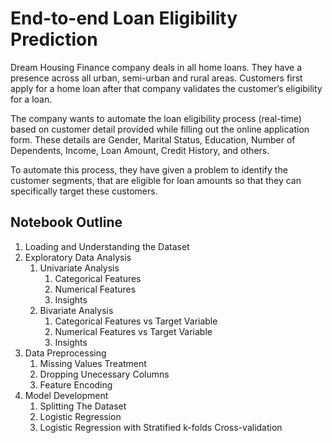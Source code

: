 # End-to-end Loan Eligibility Prediction
Dream Housing Finance company deals in all home loans. They have a presence across all urban, semi-urban and rural areas. Customers first apply for a home loan after that company validates the customer’s eligibility for a loan. 

The company wants to automate the loan eligibility process (real-time) based on customer detail provided while filling out the online application form. These details are Gender, Marital Status, Education, Number of Dependents, Income, Loan Amount, Credit History, and others. 

To automate this process, they have given a problem to identify the customer segments, that are eligible for loan amounts so that they can specifically target these customers.
## Notebook Outline
1. Loading and Understanding the Dataset
2. Exploratory Data Analysis
    1. Univariate Analysis
        1. Categorical Features
        2. Numerical Features
        3. Insights
    2. Bivariate Analysis
        1. Categorical Features vs Target Variable
        2. Numerical Features vs Target Variable
        3. Insights
3. Data Preprocessing
    1. Missing Values Treatment
    2. Dropping Unecessary Columns
    3. Feature Encoding 
4. Model Development
    1. Splitting The Dataset
    2. Logistic Regression
    3. Logistic Regression with Stratified k-folds Cross-validation

